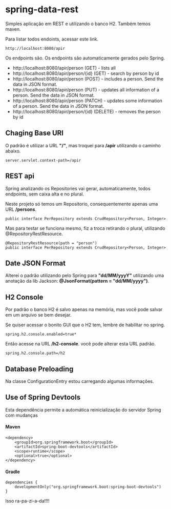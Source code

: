 # spring-data-rest
Simples aplicação em REST e utilizando o banco H2. Também temos maven.

Para listar todos endoints, acessar este link.
```
http://localhost:8080/apir
```


Os endpoints são. Os endpoints são automaticamente gerados pelo Spring.
- http://localhost:8080/apir/person (GET) - lists all
- http://localhost:8080/apir/person/{id} (GET) - search by person by id
- http://localhost:8080/apir/person (POST) - includes a person. Send the data in JSON format.
- http://localhost:8080/apir/person (PUT) - updates all information of a person. Send the data in JSON format.
- http://localhost:8080/apir/person (PATCH) - updates some information of a person. Send the data in JSON format.
- http://localhost:8080/apir/person/{id} (DELETE) - removes the person by id

## Chaging Base URI
O padrão é utilizar a URL **"/"**, mas troquei para **/apir** utilizando o caminho abaixo.
```
server.servlet.context-path=/apir
```

## REST api
Spring analizando os Repositories vai gerar, automaticamente, todos endpoints, sem caixa alta e no plural.

Neste projeto só temos um Repositorio, consequentemente apenas uma URL **/persons**.
```
public interface PerRepository extends CrudRepository<Person, Integer>
```
Mas para testar se funciona mesmo, fiz a troca retirando o plural, utilizando @RepositoryRestResource.
```
@RepositoryRestResource(path = "person")
public interface PerRepository extends CrudRepository<Person, Integer>
```

## Date JSON Format
Alterei o padrão utilizando pelo Spring para **"dd/MM/yyyY"** utilizando uma anotação da lib Jackson: **@JsonFormat(pattern = "dd/MM/yyyy")**.

## H2 Console
Por padrão o banco H2 é salvo apenas na memória, mas você pode salvar em um arquivo se bem desejar.

Se quiser acessar o bonito GUI que o H2 tem, lembre de habilitar no spring.
```
spring.h2.console.enabled=true*
```
Então acesse na URL **/h2-console**. você pode alterar esta URL padrão.
```
spring.h2.console.path=/h2
```
## Database Preloading
Na classe ConfigurationEntry estou carregando algumas informações.

## Use of Spring Devtools
Esta dependência permite a automática reinicialização do servidor Spring com mudanças
#### Maven
```
<dependency>
	<groupId>org.springframework.boot</groupId>
	<artifactId>spring-boot-devtools</artifactId>
	<scope>runtime</scope>
	<optional>true</optional>
</dependency>
```

#### Gradle
```
dependencies {
    developmentOnly("org.springframework.boot:spring-boot-devtools")
}
```

Isso ra-pa-zi-a-da!!!!
